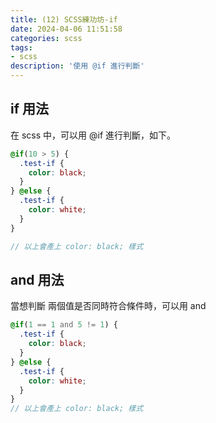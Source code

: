 ```yaml
---
title: (12) SCSS練功坊-if
date: 2024-04-06 11:51:58
categories: scss
tags: 
- scss
description: '使用 @if 進行判斷'
---
```


## if 用法

在 scss 中，可以用 @if 進行判斷，如下。

``` scss
@if(10 > 5) {
  .test-if {
    color: black;
  }
} @else {
  .test-if {
    color: white;
  }
}

// 以上會產上 color: black; 樣式
```

## and 用法

當想判斷 兩個值是否同時符合條件時，可以用 and

``` scss
@if(1 == 1 and 5 != 1) {
  .test-if {
    color: black;
  }
} @else {
  .test-if {
    color: white;
  }
}
// 以上會產上 color: black; 樣式
```
